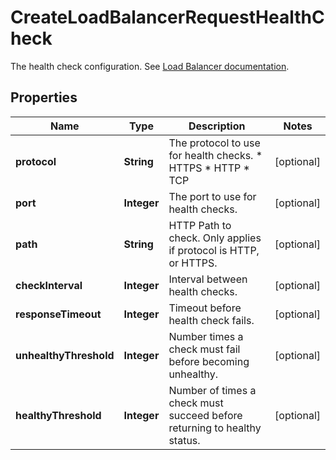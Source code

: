 

# CreateLoadBalancerRequestHealthCheck

The health check configuration. See [Load Balancer documentation](https://www.vultr.com/docs/vultr-load-balancers/#Load_Balancer_Configuration).

## Properties

| Name | Type | Description | Notes |
|------------ | ------------- | ------------- | -------------|
|**protocol** | **String** | The protocol to use for health checks.  * HTTPS * HTTP * TCP |  [optional] |
|**port** | **Integer** | The port to use for health checks. |  [optional] |
|**path** | **String** | HTTP Path to check. Only applies if protocol is HTTP, or HTTPS. |  [optional] |
|**checkInterval** | **Integer** | Interval between health checks. |  [optional] |
|**responseTimeout** | **Integer** | Timeout before health check fails. |  [optional] |
|**unhealthyThreshold** | **Integer** | Number times a check must fail before becoming unhealthy. |  [optional] |
|**healthyThreshold** | **Integer** | Number of times a check must succeed before returning to healthy status. |  [optional] |



